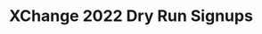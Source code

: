 ---
title: XChange 2022 Dry Run Signups
redirect_to: https://docs.google.com/spreadsheets/d/1o13E1_gdA244HD-s0dRHzr-yU5GU9VsXTudNJBFNrhY/edit#gid=0
redirect_from: 
  - /XC22DryRunSignUp
  - /xc22dryrunsignup
---